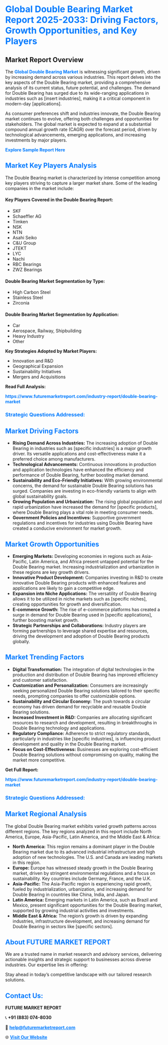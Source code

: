 <h1 style="color: #007BFF;">Global Double Bearing Market Report 2025-2033: Driving Factors, Growth Opportunities, and Key Players</h1>

<section id="overview">
<h2>Market Report Overview</h2>
<p>The <a href="https://www.futuremarketreport.com/industry-report/double-bearing-market" style="color: #007BFF; text-decoration: none;"><strong>Global Double Bearing Market</strong></a> is witnessing significant growth, driven by increasing demand across various industries. This report delves into the key aspects of the Double Bearing market, providing a comprehensive analysis of its current status, future potential, and challenges. The demand for Double Bearing has surged due to its wide-ranging applications in industries such as [insert industries], making it a critical component in modern-day [applications].</p>
<p>As consumer preferences shift and industries innovate, the Double Bearing market continues to evolve, offering both challenges and opportunities for stakeholders. The global market is expected to expand at a substantial compound annual growth rate (CAGR) over the forecast period, driven by technological advancements, emerging applications, and increasing investments by major players.</p>
</section>

<section id="overview">
<p><a href="https://www.futuremarketreport.com/request-sample/reportId=89954" style="color: #007BFF; text-decoration: none;"><strong>Explore Sample Report Here</strong></a></p>
</section>

<section id="key-players">
<h2 style="color: #007BFF;">Market Key Players Analysis</h2>
<p>The Double Bearing market is characterized by intense competition among key players striving to capture a larger market share. Some of the leading companies in the market include:</p>
<h4>Key Players Covered in the Double Bearing Report:</h4>
<ul><li>SKF</li><li>Schaeffler AG</li><li>Timken</li><li>NSK</li><li>NTN</li><li>Asahi Seiko</li><li>C&amp;U Group</li><li>JTEKT</li><li>LYC</li><li>Nachi</li><li>RBC Bearings</li><li>ZWZ Bearings</li></ul>
<h4>Double Bearing Market Segmentation by Type:</h4>
<ul><li>High Carbon Steel</li><li>Stainless Steel</li><li>Zirconia</li></ul>

<h4>Double Bearing Market Segmentation by Application:</h4>
<ul><li>Car</li><li>Aerospace, Railway, Shipbuilding</li><li>Heavy Industry</li><li>Other</li></ul>
<p><strong>Key Strategies Adopted by Market Players:</strong></p>
<ul>
<li>Innovation and R&D</li>
<li>Geographical Expansion</li>
<li>Sustainability Initiatives</li>
<li>Mergers and Acquisitions</li>
</ul>
</section>

<section>
<p><strong>Read Full Analysis: </strong></p><a href="https://www.futuremarketreport.com/industry-report/double-bearing-market" style="color: #007BFF; text-decoration: none;"><strong>https://www.futuremarketreport.com/industry-report/double-bearing-market</strong></a>
<h3 style="color: #007BFF;">Strategic Questions Addressed:</h3>
</section>

<section id="driving-factors">
<h2 style="color: #007BFF;">Market Driving Factors</h2>
<ul>
<li><strong>Rising Demand Across Industries:</strong> The increasing adoption of Double Bearing in industries such as [specific industries] is a major growth driver. Its versatile applications and cost-effectiveness make it a preferred choice among manufacturers.</li>
<li><strong>Technological Advancements:</strong> Continuous innovations in production and application technologies have enhanced the efficiency and performance of Double Bearing, further boosting market demand.</li>
<li><strong>Sustainability and Eco-Friendly Initiatives:</strong> With growing environmental concerns, the demand for sustainable Double Bearing solutions has surged. Companies are investing in eco-friendly variants to align with global sustainability goals.</li>
<li><strong>Growing Population and Urbanization:</strong> The rising global population and rapid urbanization have increased the demand for [specific products], where Double Bearing plays a vital role in meeting consumer needs.</li>
<li><strong>Government Policies and Incentives:</strong> Supportive government regulations and incentives for industries using Double Bearing have created a conducive environment for market growth.</li>
</ul>
</section>

<section id="growth-opportunities">
<h2 style="color: #007BFF;">Market Growth Opportunities</h2>
<ul>
<li><strong>Emerging Markets:</strong> Developing economies in regions such as Asia-Pacific, Latin America, and Africa present untapped potential for the Double Bearing market. Increasing industrialization and urbanization in these regions are key growth drivers.</li>
<li><strong>Innovative Product Development:</strong> Companies investing in R&D to create innovative Double Bearing products with enhanced features and applications are likely to gain a competitive edge.</li>
<li><strong>Expansion into Niche Applications:</strong> The versatility of Double Bearing allows it to be utilized in niche markets such as [specific niches], creating opportunities for growth and diversification.</li>
<li><strong>E-commerce Growth:</strong> The rise of e-commerce platforms has created a surge in demand for Double Bearing used in [specific applications], further boosting market growth.</li>
<li><strong>Strategic Partnerships and Collaborations:</strong> Industry players are forming partnerships to leverage shared expertise and resources, driving the development and adoption of Double Bearing products globally.</li>
</ul>
</section>

<section id="trending-factors">
<h2 style="color: #007BFF;">Market Trending Factors</h2>
<ul>
<li><strong>Digital Transformation:</strong> The integration of digital technologies in the production and distribution of Double Bearing has improved efficiency and customer satisfaction.</li>
<li><strong>Customization and Personalization:</strong> Consumers are increasingly seeking personalized Double Bearing solutions tailored to their specific needs, prompting companies to offer customizable options.</li>
<li><strong>Sustainability and Circular Economy:</strong> The push towards a circular economy has driven demand for recyclable and reusable Double Bearing solutions.</li>
<li><strong>Increased Investment in R&D:</strong> Companies are allocating significant resources to research and development, resulting in breakthroughs in Double Bearing technology and applications.</li>
<li><strong>Regulatory Compliance:</strong> Adherence to strict regulatory standards, particularly in industries like [specific industries], is influencing product development and quality in the Double Bearing market.</li>
<li><strong>Focus on Cost-Effectiveness:</strong> Businesses are exploring cost-efficient Double Bearing solutions without compromising on quality, making the market more competitive.</li>
</ul>
</section>

<section>
<p><strong>Get Full Report: </strong></p><a href="https://www.futuremarketreport.com/industry-report/double-bearing-market" style="color: #007BFF; text-decoration: none;"><strong>https://www.futuremarketreport.com/industry-report/double-bearing-market</strong></a>
<h3 style="color: #007BFF;">Strategic Questions Addressed:</h3>
</section>


<section id="regional-analysis">
<h2 style="color: #007BFF;">Market Regional Analysis</h2>
<p>The global Double Bearing market exhibits varied growth patterns across different regions. The key regions analyzed in this report include North America, Europe, Asia-Pacific, Latin America, and the Middle East & Africa:</p>
<ul>
<li><strong>North America:</strong> This region remains a dominant player in the Double Bearing market due to its advanced industrial infrastructure and high adoption of new technologies. The U.S. and Canada are leading markets in this region.</li>
<li><strong>Europe:</strong> Europe has witnessed steady growth in the Double Bearing market, driven by stringent environmental regulations and a focus on sustainability. Key countries include Germany, France, and the U.K.</li>
<li><strong>Asia-Pacific:</strong> The Asia-Pacific region is experiencing rapid growth, fueled by industrialization, urbanization, and increasing demand for Double Bearing in countries like China, India, and Japan.</li>
<li><strong>Latin America:</strong> Emerging markets in Latin America, such as Brazil and Mexico, present significant opportunities for the Double Bearing market, supported by growing industrial activities and investments.</li>
<li><strong>Middle East & Africa:</strong> The region’s growth is driven by expanding industries, infrastructure development, and increasing demand for Double Bearing in sectors like [specific sectors].</li>
</ul>
</section>

<footer>
<h2 style="color: #007BFF;">About FUTURE MARKET REPORT</h2>
<p>We are a trusted name in market research and advisory services, delivering actionable insights and strategic support to businesses across diverse industries. Our expertise lies in offering:</p>

<p>Stay ahead in today’s competitive landscape with our tailored research solutions.</p>

<h2 style="color: #007BFF;">Contact Us:</h2>
<p><strong>FUTURE MARKET REPORT</strong></p>
<p>📞 <strong>+91 (883) 074-8030</strong></p>
<p>📧 <strong><a href="mailto:help@futuremarketreport.com" style="color: #007BFF;">help@futuremarketreport.com</a></strong></p>
<p>🌐 <strong><a href="https://www.futuremarketreport.com/" style="color: #007BFF;">Visit Our Website</a></strong></p>
</footer>